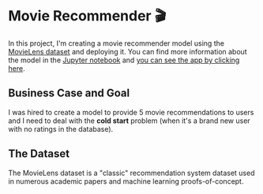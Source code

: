 # Movie Recommender :clapper:

In this project, I'm creating a movie recommender model using the [MovieLens dataset](https://grouplens.org/datasets/movielens/) and deploying it. You can find more information about the model in the [Jupyter notebook]() and [you can see the app by clicking here](https://movie-recommender-reno.herokuapp.com/).

## Business Case and Goal

I was hired to create a model to provide 5 movie recommendations to users and I need to deal with the **cold start** problem (when it's a brand new user with no ratings in the database).

## The Dataset

The MovieLens dataset is a "classic" recommendation system dataset used in numerous academic papers and machine learning proofs-of-concept.

